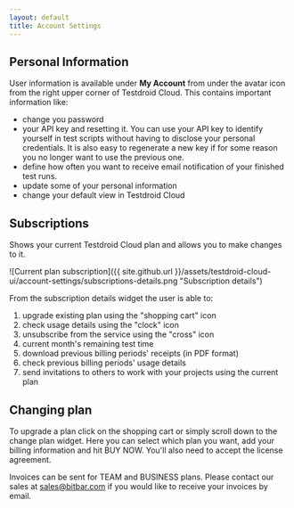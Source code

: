 ```yaml
---
layout: default
title: Account Settings
---
```


## Personal Information

User information is available under **My Account** from under the avatar icon from the right upper corner of Testdroid Cloud. This contains important information like:

* change you password
* your API key and resetting it. You can use your API key to identify yourself in test scripts without having to disclose your personal credentials. It is also easy to regenerate a new key if for some reason you no longer want to use the previous one.
* define how often you want to receive email notification of your finished test runs.
* update some of your personal information
* change your default view in Testdroid Cloud

## Subscriptions

Shows your current Testdroid Cloud plan and allows you to make changes to it. 

![Current plan subscription]({{ site.github.url }}/assets/testdroid-cloud-ui/account-settings/subscriptions-details.png "Subscription details")

From the subscription details widget the user is able to:

1. upgrade existing plan using the "shopping cart" icon
2. check usage details using the "clock" icon
3. unsubscribe from the service using the "cross" icon
4. current month's remaining test time 
5. download previous billing periods' receipts (in PDF format)
6. check previous billing periods' usage details
7. send invitations to others to work with your projects using the current plan


## Changing plan

To upgrade a plan click on the shopping cart or simply scroll down to the change plan widget. Here you can select which plan you want, add your billing information and hit BUY NOW. You'll also need to accept the license agreement. 

Invoices can be sent for TEAM and BUSINESS plans. Please contact our sales at <sales@bitbar.com> if you would like to receive your invoices by email.